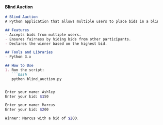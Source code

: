 
#### **Blind Auction**
```markdown
# Blind Auction
A Python application that allows multiple users to place bids in a blind auction. The program determines the winner by identifying the highest bidder.

## Features
- Accepts bids from multiple users.
- Ensures fairness by hiding bids from other participants.
- Declares the winner based on the highest bid.

## Tools and Libraries
- Python 3.x

## How to Use
1. Run the script:
   ```bash
   python blind_auction.py


Enter your name: Ashley
Enter your bid: $150

Enter your name: Marcus
Enter your bid: $200

Winner: Marcus with a bid of $200.

